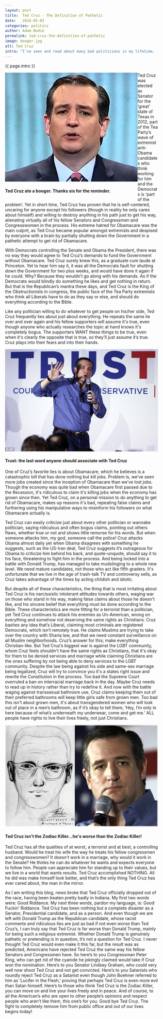 ```yaml
---
layout: post
title:  Ted Cruz - The Definition of Pathetic
date:   2016-05-03
categories: politics
author: Adam Bodie
permalink: ted-cruz-the-definition-of-pathetic
image: booger.jpg
alt: Ted Cruz
intro: "I've seen and read about many bad politicians in my lifetime.  Former Senator Trent Lott, who in 2002 claimed we’d be better off had we voted for racist Senator Strom Thurmond is one.  Former Illinois Governor Rod Blagojevich attempts to sell Obama’s Senate seat and other criminal activities is another.  Former Florida Congressman Mark Foley and his sexually explicit texts to teenage boys was also disturbing, along with the many congressmen and politicians who’ve cheated on their spouses, i.e. Newt Gingrich, Eliot Spitzer and Anthony Weiner.  But despite all those with questionable ethics, criminal policies and downright slanderous misgivings, no politician has or ever will be more pathetic, manipulative, uncooperative or untrustworthy than Senator Ted Cruz."
---
```


<div class="article">
<p> {{ page.intro }}</p>
<div class="blog-pic" style="float: left">
		<img src="/img/booger.jpg" data-toggle="tooltip" title="Ted Cruz ate a booger.  Thanks sis for the reminder." class="image block img-responsive">
		<h4>Ted Cruz ate a booger.  Thanks sis for the reminder.</h4>
</div>
<p>Ted Cruz was elected as Senator for the ‘great’ state of Texas in 2012, part of the Tea Party’s wave of extremist anti-Obama candidates who think working for him and the Democrats is ‘part of the problem’.  Yet in short time, Ted Cruz has proven that he is self-centered, uncaring for anyone except his followers (though in reality he only cares about himself) and willing to destroy anything in his path just to get his way, alienating virtually all of his fellow Senators and Congressmen and Congresswomen in the process.  His extreme hatred for Obamacare was the main culprit, as Ted Cruz became popular amongst extremists and despised by everyone with a brain by partially shutting down the Government in a pathetic attempt to get rid of Obamacare.</p>

<p>With Democrats controlling the Senate and Obama the President, there was no way they would agree to Ted Cruz’s demands to fund the Government without Obamacare.  Ted Cruz surely knew this, as a graduate cum laude at Princeton.  Yet to hear him say it, it was all the Democrats fault for shutting down the Government for two plus weeks, and would have done it again if he could.  Why?  Because they wouldn’t go along with his demands.  As if the Democrats would blindly do something he likes and get nothing in return.  But that is the Republican’s mantra these days, and Ted Cruz is the King of the Obstructionists in congress, the public face of the Tea Party extremists who think all Liberals have to do as they say or else, and should do everything according to the Bible.</p>

<p>Like any politician willing to do whatever to get people on his/her side, Ted Cruz frequently lies about just about everything.  He repeats the same lie over and over again and his fellow supporters will assume it's true, even though anyone who actually researches the topic at hand knows it's completely bogus.  The supporters WANT these things to be true, even when it's clearly the opposite that is true, so they’ll just assume it’s true.  Cruz plays into their fears and into their hands.</p>

<div class="blog-pic">
		<img src="/img/trust.jpg" data-toggle="tooltip" title="Trust: the last word anyone should associate with Ted Cruz." class="image block img-responsive pull-right">
		<h4>Trust: the last word anyone should associate with Ted Cruz</h4>
</div>



<p>One of Cruz’s favorite lies is about Obamacare, which he believes is a catastrophic bill that has done nothing but kill jobs. Problem is, we’ve seen more jobs created since the inception of Obamacare than we’ve lost jobs.  Though the economy was quite bad when Obamacare first passed due to the Recession, it's ridiculous to claim it's killing jobs when the economy has grown since then. Yet Ted Cruz, on a personal mission to do anything to get rid of Obamacare, makes up reasons it's bad, repeating false claims and furthering using his manipulative ways to misinform his followers on what Obamacare actually is.</p

><p>Ted Cruz can easily criticize just about every other politician or wannabe politician, saying ridiculous and often bogus claims, pointing out others flaws, whether true or not and shows little remorse for his words.  But when someone attacks him, my god, someone call the police! Cruz attacks Obama almost daily yet when Obama disagrees with something he suggests, such as the US-Iran deal, Ted Cruz suggests it’s outrageous for Obama to criticize him behind his back, and quote-unquote, should say it to his face, threatening to fight him in the process.  And being locked into a battle with Donald Trump, has managed to take mudslinging to a whole new level.  We need mature candidates, not those who act like fifth graders.  It's unfortunate that we live in the age of trash-talk TV and controversy sells, as Cruz takes advantage of the times by acting childish and idiotic.</p>

<p>But despite all of these characteristics, the thing that is most irritating about Ted Cruz is his narcissistic intolerant attitudes towards others, waging war on those who stand in his way, making false claims about those he doesn't like, and his sincere belief that everything must be done according to the Bible.  These characteristics are more fitting for a terrorist than a politician, yet Ted Cruz continues to attack his enemies as Un-American, wrong on everything and somehow not deserving the same rights as Christians.  Cruz bashes any idea that’s Liberal, claiming most criminals are registered Democrats, which isn’t remotely true.  He claims Muslims are trying to take over the country with Sharia law, and that we need constant surveillance on all Muslim neighborhoods.  Cruz’s answer for this; make everything Christian-like.  But Ted Cruz’s biggest war is against the LGBT community, whom Cruz feels shouldn't have the same rights as Christians, that it's okay for them to be denied services and marriage while claiming Christians are the ones suffering by not being able to deny services to the LGBT community.  Despite the law being against his side and same-sex marriage being legalized, Cruz will try to convince you it's a states right issue and rewrite the Constitution in the process.  Too bad the Supreme Court overruled a ban on interracial marriage back in the day.  Maybe Cruz needs to read up in history rather than try to redefine it.  And now with the battle waging against transsexual bathroom use, Cruz claims keeping them out of their preferred bathrooms will keep little girls safe from grown men.  Too bad this isn't about grown men, it's about transgendered women who will look out of place in a men’s bathroom, as if it’s okay to tell them;  ‘Hey, I’m only in here because of what’s underneath my underwear, come and get me.’ ALL people have rights to live their lives freely, not just Christians. </p>

<div class="blog-pic" style="float: left">
		<img src="/img/zodiac.jpg" data-toggle="tooltip" title="Ted Cruz isn't the Zodiac Killer...he's worse than the Zodiac Killer!" class="image block img-responsive">
		<h4>Ted Cruz isn't the Zodiac Killer...he's worse than the Zodiac Killer!</h4>
</div>
<p>Ted Cruz has all the qualities of at worst, a terrorist and at best, a controlling husband.  Would he treat his wife the way he treats his fellow congressmen and congresswomen?  It doesn't work in a marriage, why would it work in the Senate?  He thinks he can do whatever he wants and expects everyone to follow him.  People can appreciate him for standing up to their values, but we live in a world that wants results.  Ted Cruz accomplished NOTHING.  All he did was make himself look better, and that’s the only thing Ted Cruz has ever cared about, the man in the mirror.</p>

<p>As I am writing this blog, news broke that Ted Cruz officially dropped out of the race, having been beaten pretty badly in Indiana.  My first two words were: Good Riddance.  My next three words, pardon my language, is: Good Fuckin’ Riddance.  Ted Cruz has been nothing but a complete disaster as a Senator, Presidential candidate, and as a person.  And even though we are left with Donald Trump as the Republican candidate, whose racist comments and ridiculous lies are just as bad if not even worse than Ted Cruz’s, I can truly say that Ted Cruz is far worse than Donald Trump, mainly for being such a religious extremist.  Whether Donald Trump is genuinely pathetic or pretending is in question; it’s not a question for Ted Cruz.  I never thought Ted Cruz would even make it this far, but the result was as predicted, Americans have rejected Ted Cruz the same way his fellow Senators and Congressmen have.  So here’s to you Congressman Peter King, who can get rid of the cyanide he jokingly claimed would take if Cruz won the nomination.  Here’s to you Senator Lindsey Graham, who could very well now shoot Ted Cruz and not get convicted.  Here’s to you Satanists who roundly reject Ted Cruz as a Satanist even though John Boehner referred to him as ‘Lucifer in the Flesh,’ proving that perhaps Ted Cruz is even more evil than Satan himself.  Here’s to those who think Ted Cruz is the Zodiac Killer, you can move on and live your lives freely and in peace.  And of course, to all the American’s who are open to other people’s opinions and respect people who aren’t like them, this one’s for you.  Good bye Ted Cruz.  The fight to completely remove him from public office and out of our lives begins today!</p>
</div>
